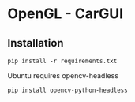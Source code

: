 # OpenGL - CarGUI



## Installation
```
pip install -r requirements.txt
```

Ubuntu requires opencv-headless
```
pip install opencv-python-headless
```